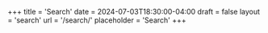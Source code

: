 +++
title = 'Search'
date = 2024-07-03T18:30:00-04:00
draft = false
layout = 'search'
url = '/search/'
placeholder = 'Search'
+++